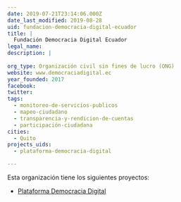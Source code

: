 ```yaml
---
date: 2019-07-21T23:14:06.000Z
date_last_modified: 2019-08-28
uid: fundacion-democracia-digital-ecuador
title: |
  Fundación Democracia Digital Ecuador
legal_name: 
description: |
  
org_type: Organización civil sin fines de lucro (ONG)
website: www.democraciadigital.ec
year_founded: 2017
facebook: 
twitter: 
tags:
  - monitoreo-de-servicios-publicos
  - mapeo-ciudadano
  - transparencia-y-rendicion-de-cuentas
  - participación-ciudadana
cities: 
  - Quito
projects_uids:
  - plataforma-democracia-digital

---
```


Esta organización tiene los siguientes proyectos:

- [Plataforma Democracia Digital](/proyectos/plataforma-democracia-digital)
